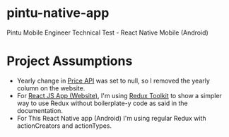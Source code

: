 # pintu-native-app
Pintu Mobile Engineer Technical Test - React Native Mobile (Android)

# Project Assumptions

- Yearly change in [Price API](https://api.pintu.co.id/v2/trade/price-changes) was set to null, so I removed the yearly column on the website.
- For [React JS App (Website)](https://github.com/JuliusHmto/pintu-reactjs-app), I'm using [Redux Toolkit](https://redux.js.org/introduction/why-rtk-is-redux-today) to show a simpler way to use Redux without boilerplate-y code as said in the documentation.
- For This React Native app (Android) I'm using regular Redux with actionCreators and actionTypes. 
